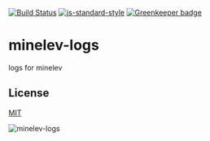 [![Build Status](https://travis-ci.org/telemark/minelev-logs.svg?branch=master)](https://travis-ci.org/telemark/minelev-logs)
[![js-standard-style](https://img.shields.io/badge/code%20style-standard-brightgreen.svg?style=flat)](https://github.com/feross/standard)
[![Greenkeeper badge](https://badges.greenkeeper.io/telemark/minelev-logs.svg)](https://greenkeeper.io/)

# minelev-logs
logs for minelev

## License

[MIT](LICENSE)

![minelev-logs](https://robots.kebabstudios.party/minelev-logs.png "Robohash image of minelev-logs")
